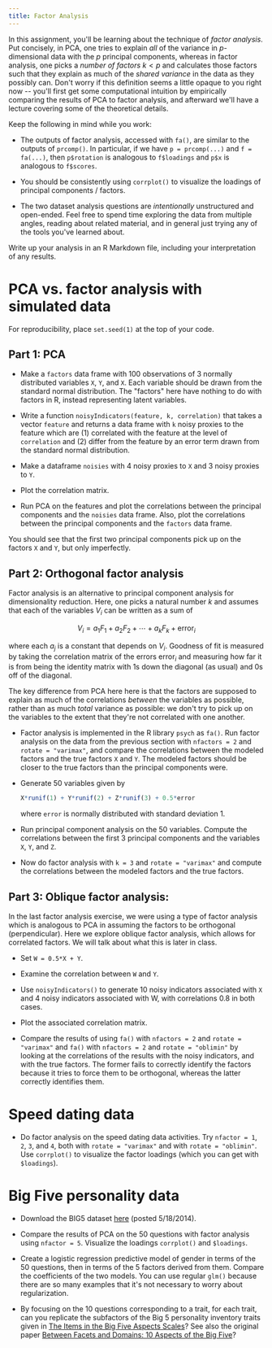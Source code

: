 ```yaml
---
title: Factor Analysis
---
```


In this assignment, you'll be learning about the technique of *factor analysis*. Put concisely, in PCA, one tries to explain *all* of the variance in $p$-dimensional data with the $p$ principal components, whereas in factor analysis, one picks a *number of factors* $k < p$ and calculates those factors such that they explain as much of the *shared variance* in the data as they possibly can. Don't worry if this definition seems a little opaque to you right now -- you'll first get some computational intuition by empirically comparing the results of PCA to factor analysis, and afterward we'll have a lecture covering some of the theoretical details.

Keep the following in mind while you work:

* The outputs of factor analysis, accessed with `fa()`, are similar to the outputs of `prcomp()`. In particular, if we have `p = prcomp(...)` and `f = fa(...)`, then `p$rotation` is analogous to `f$loadings` and `p$x` is analogous to `f$scores`.

* You should be consistently using `corrplot()` to visualize the loadings of principal components / factors.

* The two dataset analysis questions are *intentionally* unstructured and open-ended. Feel free to spend time exploring the data from multiple angles, reading about related material, and in general just trying any of the tools you've learned about.

Write up your analysis in an R Markdown file, including your interpretation of any results.

PCA vs. factor analysis with simulated data
===========================================

For reproducibility, place `set.seed(1)` at the top of your code.

Part 1: PCA
-----------

* Make a `factors` data frame with 100 observations of 3 normally distributed variables `X`, `Y`, and `X`. Each variable should be drawn from the standard normal distribution. The "factors" here have nothing to do with factors in R, instead representing latent variables.  

* Write a function `noisyIndicators(feature, k, correlation)` that takes a vector `feature` and returns a data frame with `k` noisy proxies to the feature which are (1) correlated with the feature at the level of `correlation` and (2) differ from the feature by an error term drawn from the standard normal distribution.

* Make a dataframe `noisies` with 4 noisy proxies to `X` and 3 noisy proxies to `Y`. 

* Plot the correlation matrix.

* Run PCA on the features and plot the correlations between the principal components and the `noisies` data frame. Also, plot the correlations between the principal components and the `factors` data frame.

You should see that the first two principal components pick up on the factors `X` and `Y`, but only imperfectly.

Part 2: Orthogonal factor analysis
----------------------------------
Factor analysis is an alternative to principal component analysis for dimensionality reduction. Here, one picks a natural number $k$ and assumes that each of the variables $V_i$ can be written as a sum of 

$$V_i = a_1F_1 + a_2F_2 + \cdots + a_kF_k + \mathrm{error}_i$$

where each $a_j$ is a constant that depends on $V_i$. Goodness of fit is measured by taking the correlation matrix of the errors $\mathrm{error}_i$ and measuring how far it is from being the identity matrix with 1s down the diagonal (as usual) and 0s off of the diagonal. 

The key difference from PCA here here is that the factors are supposed to explain as much of the correlations *between* the variables as possible, rather than as much *total* variance as possible: we don't try to pick up on the variables to the extent that they're not correlated with one another.

* Factor analysis is implemented in the R library `psych` as `fa()`. Run factor analysis on the data from the previous section with `nfactors = 2` and `rotate = "varimax"`, and compare the correlations between the modeled factors and the true factors `X` and `Y`.  The modeled factors should be closer to the true factors than the principal components were.

* Generate 50 variables given by
	
	```r
	X*runif(1) + Y*runif(2) + Z*runif(3) + 0.5*error
	```

	where `error` is normally distributed with standard deviation 1.

* Run principal component analysis on the 50 variables. Compute the correlations between the first 3 principal components and the variables `X`, `Y`, and `Z`.

* Now do factor analysis with `k = 3` and `rotate = "varimax"` and compute the correlations between the modeled factors and the true factors.


Part 3: Oblique factor analysis:
--------------------------------

In the last factor analysis exercise, we were using a type of factor analysis which is analogous to PCA in assuming the factors to be orthogonal (perpendicular). Here we explore oblique factor analysis, which allows for correlated factors. We will talk about what this is later in class.

* Set `W = 0.5*X + Y`.

* Examine the correlation between `W` and `Y`.

* Use `noisyIndicators()` to generate 10 noisy indicators associated with `X` and 4 noisy indicators associated with W, with correlations 0.8 in both cases.

* Plot the associated correlation matrix. 

* Compare the results of using `fa()` with `nfactors = 2` and `rotate = "varimax"` and `fa()` with `nfactors = 2` and `rotate = "oblimin"` by looking at the correlations of the results with the noisy indicators, and with the true factors. The former fails to correctly identify the factors because it tries to force them to be orthogonal, whereas the latter correctly identifies them.

Speed dating data
=================

* Do factor analysis on the speed dating data activities. Try `nfactor = 1`, `2`, `3`, and `4`, both with `rotate = "varimax"` and with `rotate = "oblimin"`. Use `corrplot()` to visualize the factor loadings (which you can get with `$loadings`).

Big Five personality data
=========================

* Download the BIG5 dataset [here](http://personality-testing.info/_rawdata/) (posted 5/18/2014). 

* Compare the results of PCA on the 50 questions with factor analysis using `nfactor = 5`.  Visualize the loadings `corrplot()` and `$loadings`.

* Create a logistic regression predictive model of gender in terms of the 50 questions, then in terms of the 5 factors derived from them. Compare the coefficients of the two models. You can use regular `glm()` because there are so many examples that it's not necessary to worry about regularization. 

* By focusing on the 10 questions corresponding to a trait, for each trait, can you replicate the subfactors of the Big 5 personality inventory traits given in [The Items in the Big Five Aspects Scales](http://ipip.ori.org/BFASKeys.htm)? See also the original paper [Between Facets and Domains: 10 Aspects of the Big Five](http://jordanbpeterson.com/Psy230H/docs/2014/15DeYoung.pdf)?